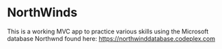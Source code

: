 # NorthWinds
This is a working MVC app to practice various skills using the Microsoft database Northwnd found here:
https://northwinddatabase.codeplex.com
